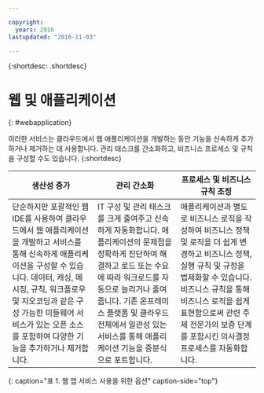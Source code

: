```yaml
---

copyright:
  years: 2016
lastupdated: "2016-11-03"

---
```



{:shortdesc: .shortdesc}

# 웹 및 애플리케이션
{: #webapplication}

이러한 서비스는 클라우드에서 웹 애플리케이션을 개발하는 동안 기능을 신속하게 추가하거나 제거하는 데 사용합니다. 관리 태스크를 간소화하고, 비즈니스 프로세스 및 규칙을 구성할 수도 있습니다.
{:shortdesc}


생산성 증가 | 관리 간소화 | 프로세스 및 비즈니스 규칙 조정
--- | --- | ---
단순하지만 포괄적인 웹 IDE를 사용하여 클라우드에서 웹 애플리케이션을 개발하고 서비스를 통해 신속하게 애플리케이션을 구성할 수 있습니다. 데이터, 캐싱, 메시징, 규칙, 워크플로우 및 지오코딩과 같은 구성 가능한 미들웨어 서비스가 있는 오픈 소스를 포함하여 다양한 기능을 추가하거나 제거합니다.  | IT 구성 및 관리 태스크를 크게 줄여주고 신속하게 자동화합니다. 애플리케이션의 문제점을 정확하게 진단하여 해결하고 로드 또는 수요에 따라 워크로드를 자동으로 늘리거나 줄여줍니다. 기존 온프레미스 플랫폼 및 클라우드 전체에서 일관성 있는 서비스를 통해 애플리케이션 기능을 증분식으로 포트합니다.  | 애플리케이션과 별도로 비즈니스 로직을 작성하여 비즈니스 정책 및 로직을 더 쉽게 변경하고 비즈니스 정책, 실행 규칙 및 규정을 법제화할 수 있습니다. 비즈니스 규칙을 통해 비즈니스 로직을 쉽게 표현함으로써 관련 주제 전문가의 보증 단계를 포함시킨 의사결정 프로세스를 자동화합니다.
{: caption="표 1. 웹 앱 서비스 사용을 위한 옵션" caption-side="top"}
